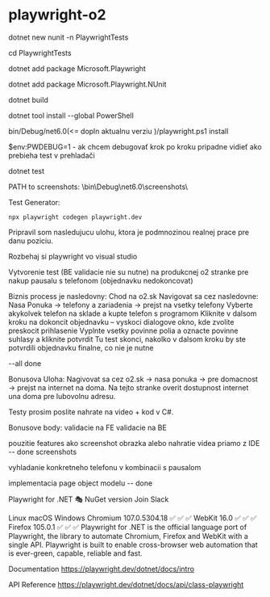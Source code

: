 # playwright-o2

dotnet new nunit -n PlaywrightTests

cd PlaywrightTests

dotnet add package Microsoft.Playwright

dotnet add package Microsoft.Playwright.NUnit

dotnet build

dotnet tool install --global PowerShell

bin/Debug/net6.0(<= dopln aktualnu verziu )/playwright.ps1 install

$env:PWDEBUG=1 - ak chcem debugovať krok po kroku pripadne vidieť ako prebieha test v prehladači

dotnet test

PATH to screenshots: \bin\Debug\net6.0\screenshots\

Test Generator:

    npx playwright codegen playwright.dev

Pripravil som nasledujucu ulohu, ktora je podmnozinou realnej prace pre danu poziciu.

Rozbehaj si playwright vo visual studio

Vytvorenie test (BE validacie nie su nutne) na produkcnej o2 stranke pre nakup pausalu s telefonom (objednavku nedokoncovat)

Biznis process je nasledovny:
Chod na o2.sk
Navigovat sa cez nasledovne: Nasa Ponuka -> telefony a zariadenia -> prejst na vsetky telefony
Vyberte akykolvek telefon na sklade a kupte telefon s programom
Kliknite v dalsom kroku na dokoncit objednavku – vyskoci dialogove okno, kde zvolite preskocit prihlasenie
Vyplnte vsetky povinne polia a oznacte povinne suhlasy a kliknite potvrdit
Tu test skonci, nakolko v dalsom kroku by ste potvrdili objednavku finalne, co nie je nutne

--all done

Bonusova Uloha:
Nagivovat sa cez o2.sk -> nasa ponuka -> pre domacnost -> prejst na internet na doma. Na tejto stranke overit dostupnost internet una doma pre lubovolnu adresu.

Testy prosim poslite nahrate na video + kod v C#.

Bonusove body:
validacie na FE
validacie na BE

pouzitie features ako screenshot obrazka alebo nahratie videa priamo z IDE -- done screenshots

vyhladanie konkretneho telefonu v kombinacii s pausalom

implementacia page object modelu -- done

Playwright for .NET 🎭
NuGet version Join Slack

Linux macOS Windows
Chromium 107.0.5304.18 ✅ ✅ ✅
WebKit 16.0 ✅ ✅ ✅
Firefox 105.0.1 ✅ ✅ ✅
Playwright for .NET is the official language port of Playwright, the library to automate Chromium, Firefox and WebKit with a single API. Playwright is built to enable cross-browser web automation that is ever-green, capable, reliable and fast.

Documentation
https://playwright.dev/dotnet/docs/intro

API Reference
https://playwright.dev/dotnet/docs/api/class-playwright

